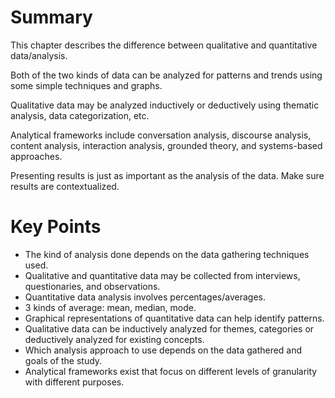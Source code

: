 
# Summary 
This chapter describes the difference between qualitative and quantitative data/analysis. 

Both of the two kinds of data can be analyzed for patterns and trends using some simple techniques and graphs. 

Qualitative data may be analyzed inductively or deductively using thematic analysis, data categorization, etc. 

Analytical frameworks include conversation analysis, discourse analysis, content analysis, interaction analysis, grounded theory, and systems-based approaches.

Presenting results is just as important as the analysis of the data. Make sure results are contextualized. 

# Key Points
- The kind of analysis done depends on the data gathering techniques used.
- Qualitative and quantitative data may be collected from interviews, questionaries, and observations.
- Quantitative data analysis involves percentages/averages.
- 3 kinds of average: mean, median, mode.
- Graphical representations of quantitative data can help identify patterns. 
- Qualitative data can be inductively analyzed for themes, categories or deductively analyzed for existing concepts.
- Which analysis approach to use depends on the data gathered and goals of the study. 
- Analytical frameworks exist that focus on different levels of granularity with different purposes. 
